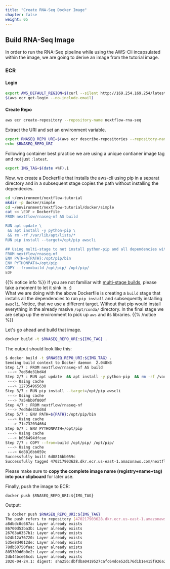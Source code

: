 ```yaml
---
title: "Create RNA-Seq Docker Image"
chapter: false
weight: 05
---
```


## Build RNA-Seq Image

In order to run the RNA-Seq pipeline while using the AWS-Cli incapsulated within the image, we are going to derive an image from the tutorial image.


### ECR

#### Login

```bash
export AWS_DEFAULT_REGION=$(curl --silent http://169.254.169.254/latest/dynamic/instance-identity/document | jq -r .region)
$(aws ecr get-login --no-include-email)
```

#### Create Repo

```bash
aws ecr create-repository --repository-name nextflow-rna-seq 
```

Extract the URI and set an environment variable.

```bash
export RNASEQ_REPO_URI=$(aws ecr describe-repositories --repository-names=nextflow-rna-seq |jq -r '.repositories[0].repositoryUri')
echo $RNASEQ_REPO_URI
```

Following container best practice we are using a unique contianer image tag and not just `:latest`.

```bash
export IMG_TAG=$(date +%F).1
```

Now, we create a Dockerfile that installs the aws-cli using pip in a separat directory and in a subsequent stage copies the path without installing the dependecies.

```bash
cd ~/environment/nextflow-tutorial
mkdir -p docker/simple
cd ~/environment/nextflow-tutorial/docker/simple
cat << \EOF > Dockerfile
FROM nextflow/rnaseq-nf AS build

RUN apt update \
 && apt install -y python-pip \
 && rm -rf /var/lib/apt/lists/*
RUN pip install --target=/opt/pip awscli

## Using multi-stage to not install python-pip and all dependencies within resulting image
FROM nextflow/rnaseq-nf
ENV PATH=${PATH}:/opt/pip/bin
ENV PYTHONPATH=/opt/pip
COPY --from=build /opt/pip/ /opt/pip/
EOF
```

{{% notice info %}}
If you are not familiar with [multi-stage builds](https://docs.docker.com/develop/develop-images/multistage-build/#use-multi-stage-builds), please take a moment to let it sink in. :)<br>
What we are doing with the above Dockerfile is creating a `build` stage that installs all the dependencies to run `pip install` and subsequently installing `awscli`. Notice, that we use a different target.
Without that pip would install everything in the already masive `/opt/conda/` directory. In the final stage we are setup up the environment to pick up `aws` and its libraries.
{{% /notice %}}

Let's go ahead and build that image.

```bash
docker build -t $RNASEQ_REPO_URI:${IMG_TAG} .
```

The output should look like this:

```bash
$ docker build -t $RNASEQ_REPO_URI:${IMG_TAG} .
Sending build context to Docker daemon  2.048kB
Step 1/7 : FROM nextflow/rnaseq-nf AS build
 ---> 7ed5de31bd4d
Step 2/7 : RUN apt update  && apt install -y python-pip  && rm -rf /var/lib/apt/lists/*
 ---> Using cache
 ---> 127354965638
Step 3/7 : RUN pip install --target=/opt/pip awscli
 ---> Using cache
 ---> 7a54bb0f800f
Step 4/7 : FROM nextflow/rnaseq-nf
 ---> 7ed5de31bd4d
Step 5/7 : ENV PATH=${PATH}:/opt/pip/bin
 ---> Using cache
 ---> 71c732034664
Step 6/7 : ENV PYTHONPATH=/opt/pip
 ---> Using cache
 ---> b036494dfcae
Step 7/7 : COPY --from=build /opt/pip/ /opt/pip/
 ---> Using cache
 ---> 6d8816bb059c
Successfully built 6d8816bb059c
Successfully tagged 470217903628.dkr.ecr.us-east-1.amazonaws.com/nextflow-rna-seq:2020-04-24.1
```
Please make sure to **copy the complete image name (registry+name+tag) into your clipboard** for later use.

Finally, push the image to ECR:

```
docker push $RNASEQ_REPO_URI:${IMG_TAG}
```

Output:

```bash
 $ docker push $RNASEQ_REPO_URI:${IMG_TAG}
The push refers to repository [470217903628.dkr.ecr.us-east-1.amazonaws.com/nextflow-rna-seq]
a8dbdc0c687a: Layer already exists 
86700d53ba3b: Layer already exists 
26763a0357b1: Layer already exists 
b24b12a76720: Layer already exists 
535e8d4012de: Layer already exists 
78db50750faa: Layer already exists 
805309d6b0e2: Layer already exists 
2db44bce66cd: Layer already exists 
2020-04-24.1: digest: sha256:dbfdba0419527cafc64dce52d176d1b1e415f926a270be1efac0c2ba2e113af7 size: 2005
```